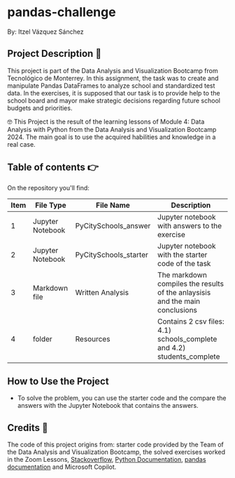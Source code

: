 # pandas-challenge

By: Itzel Vázquez Sánchez


## Project Description :page_facing_up:

This project is part of the Data Analysis and Visualization Bootcamp from Tecnológico de Monterrey. In this assignment, the task was to create and manipulate Pandas DataFrames to analyze school and standardized test data. In the exercises, it is supposed that our task is to provide help to the school board and mayor make strategic decisions regarding future school budgets and priorities. 

🤓 This Project is the result of the learning lessons of Module 4: Data Analysis with Python from the Data Analysis and Visualization Bootcamp 2024. The main goal is to use the acquired habilities and knowledge in a real case. 

## Table of contents :point_right:

On the repository you'll find:

| Item  |   File Type          |         File Name              |           Description                                                            |
| ----- | -------------------  | ------------------------------ | -------------------------------------------------------------------------------  |
|   1   | Jupyter Notebook     |  PyCitySchools_answer          |  Jupyter notebook with answers to the exercise                                   |
|   2   | Jupyter Notebook     |   PyCitySchools_starter        | Jupyter notebook with the starter code of the task                               |
|   3   |   Markdown file      |   Written Analysis             | The markdown compiles the results of the anlaysisis and the main conclusions     |
|   4   |   folder             |          Resources             | Contains 2 csv files: 4.1) schools_complete and 4.2) students_complete           |

## How to Use the Project

* To solve the problem, you can use the starter code and the compare the answers with the Jupyter Notebook that contains the answers.


## Credits :scroll:
The code of this project origins from: starter code provided by the Team of the Data Analysis and Visualization Bootcamp, the solved exercises worked in the Zoom Lessons, [Stackoverflow](https://stackoverflow.com/), [Python Documentation](https://docs.python.org/3/), [pandas documentation](https://pandas.pydata.org/docs/index.html) and Microsoft Copilot.
